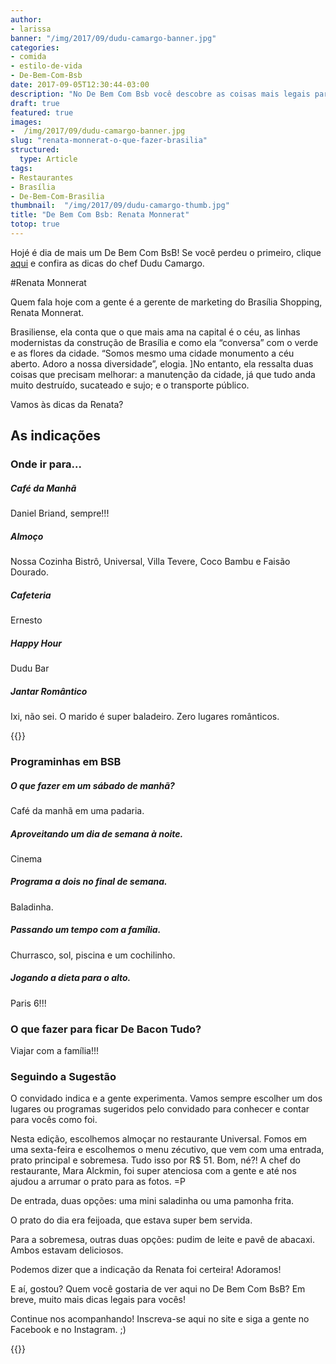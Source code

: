 ```yaml
---
author:
- larissa
banner: "/img/2017/09/dudu-camargo-banner.jpg"
categories:
- comida
- estilo-de-vida
- De-Bem-Com-Bsb
date: 2017-09-05T12:30:44-03:00
description: "No De Bem Com Bsb você descobre as coisas mais legais para comer e fazer em Brasília, indicado por quem conhece bem a capital"
draft: true
featured: true
images:
-  /img/2017/09/dudu-camargo-banner.jpg
slug: "renata-monnerat-o-que-fazer-brasilia"
structured:
  type: Article
tags:
- Restaurantes
- Brasília
- De-Bem-Com-Brasilia
thumbnail:  "/img/2017/09/dudu-camargo-thumb.jpg"
title: "De Bem Com Bsb: Renata Monnerat"
totop: true
---
```


Hojé é dia de mais um De Bem Com BsB! Se você perdeu o primeiro, clique [aqui](http://debacontudo.com.br/de-bem-com-bsb/dudu-camargo-o-que-fazer-brasilia/) e confira as dicas do chef Dudu Camargo. 

#Renata Monnerat

Quem fala hoje com a gente é a gerente de marketing do Brasília Shopping, Renata Monnerat. 

Brasiliense, ela conta que o que mais ama na capital é o céu, as linhas modernistas da construção de Brasília e como ela “conversa” com o verde e as flores da cidade. “Somos mesmo uma cidade monumento a céu aberto. Adoro a nossa diversidade”, elogia. ]No entanto, ela ressalta duas coisas que precisam melhorar: a manutenção da cidade, já que tudo anda muito destruído, sucateado e sujo; e o transporte público.

Vamos às dicas da Renata?

## As indicações

### Onde ir para...

##### Café da Manhã

Daniel Briand, sempre!!!

#####  Almoço

Nossa Cozinha Bistrô, Universal, Villa Tevere, Coco Bambu e Faisão Dourado.

#####  Cafeteria

Ernesto

#####  Happy Hour

Dudu Bar

#####  Jantar Romântico

Ixi, não sei. O marido é super baladeiro. Zero lugares românticos.



{{<facebook-like>}}

### Programinhas em BSB

##### O que fazer em um sábado de manhã?

Café da manhã em uma padaria.

##### Aproveitando um dia de semana à noite.

Cinema

##### Programa a dois no final de semana.

Baladinha.

##### Passando um tempo com a família.

Churrasco, sol, piscina e um cochilinho.

#####  Jogando a dieta para o alto.

Paris 6!!! 

### O que fazer para ficar De Bacon Tudo?

Viajar com a família!!!



### Seguindo a Sugestão

O convidado indica e a gente experimenta. Vamos sempre escolher um dos lugares ou programas sugeridos pelo convidado para conhecer e contar para vocês como foi. 

Nesta edição, escolhemos almoçar no restaurante Universal. Fomos em uma sexta-feira e escolhemos o menu zécutivo, que vem com uma entrada, prato principal e sobremesa. Tudo isso por R$ 51. Bom, né?!  A chef do restaurante, Mara Alckmin, foi super atenciosa com a gente e até nos ajudou a arrumar o prato para as fotos. =P

De entrada, duas opções: uma mini saladinha ou uma pamonha frita. 



O prato do dia era feijoada, que estava super bem servida.



Para a sobremesa, outras duas opções: pudim de leite e pavê de abacaxi. Ambos estavam deliciosos.



Podemos dizer que a indicação da Renata foi certeira! Adoramos! 



E aí, gostou? Quem você gostaria de ver aqui no De Bem Com BsB? Em breve, muito mais dicas legais para vocês!



Continue nos acompanhando! Inscreva-se aqui no site e siga a gente no Facebook e no Instagram. ;)



{{<subscribe>}}



